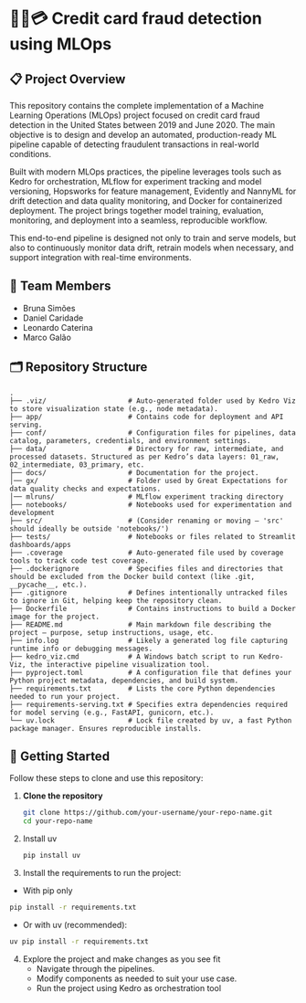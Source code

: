# 🕵️‍♂️💳 Credit card fraud detection using MLOps

## 📋 Project Overview
This repository contains the complete implementation of a Machine Learning Operations (MLOps) project focused on credit card fraud detection in the United States between 2019 and June 2020. The main objective is to design and develop an automated, production-ready ML pipeline capable of detecting fraudulent transactions in real-world conditions.

Built with modern MLOps practices, the pipeline leverages tools such as Kedro for orchestration, MLflow for experiment tracking and model versioning, Hopsworks for feature management, Evidently and NannyML for drift detection and data quality monitoring, and Docker for containerized deployment. The project brings together model training, evaluation, monitoring, and deployment into a seamless, reproducible workflow.

This end-to-end pipeline is designed not only to train and serve models, but also to continuously monitor data drift, retrain models when necessary, and support integration with real-time environments.

## 👥 Team Members
- Bruna Simões
- Daniel Caridade
- Leonardo Caterina
- Marco Galão

## 🗂️ Repository Structure
```text
.
├── .viz/                    # Auto-generated folder used by Kedro Viz to store visualization state (e.g., node metadata).
├── app/                     # Contains code for deployment and API serving.
├── conf/                    # Configuration files for pipelines, data catalog, parameters, credentials, and environment settings.
├── data/                    # Directory for raw, intermediate, and processed datasets. Structured as per Kedro’s data layers: 01_raw, 02_intermediate, 03_primary, etc.
├── docs/                    # Documentation for the project.
│── gx/                      # Folder used by Great Expectations for data quality checks and expectations.
│── mlruns/                  # MLflow experiment tracking directory
├── notebooks/               # Notebooks used for experimentation and development
├── src/                     # (Consider renaming or moving – 'src' should ideally be outside 'notebooks/')
├── tests/                   # Notebooks or files related to Streamlit dashboards/apps
├── .coverage                # Auto-generated file used by coverage tools to track code test coverage.
├── .dockerignore            # Specifies files and directories that should be excluded from the Docker build context (like .git, __pycache__, etc.).
├── .gitignore               # Defines intentionally untracked files to ignore in Git, helping keep the repository clean.
├── Dockerfile               # Contains instructions to build a Docker image for the project.
├── README.md                # Main markdown file describing the project — purpose, setup instructions, usage, etc.
├── info.log                 # Likely a generated log file capturing runtime info or debugging messages.
├── kedro_viz.cmd            # A Windows batch script to run Kedro-Viz, the interactive pipeline visualization tool.
├── pyproject.toml           # A configuration file that defines your Python project metadata, dependencies, and build system.
├── requirements.txt         # Lists the core Python dependencies needed to run your project.
├── requirements-serving.txt # Specifies extra dependencies required for model serving (e.g., FastAPI, gunicorn, etc.).
└── uv.lock                  # Lock file created by uv, a fast Python package manager. Ensures reproducible installs.
```

## 🚀 Getting Started

Follow these steps to clone and use this repository:

1. **Clone the repository**
   ```bash
   git clone https://github.com/your-username/your-repo-name.git
   cd your-repo-name
   ```
2. Install uv
   ```bash
   pip install uv
   ```
3. Install the requirements to run the project:
  - With pip only
   ```bash
   pip install -r requirements.txt
   ```
  - Or with uv (recommended):
   ```bash
   uv pip install -r requirements.txt
   ```
4. Explore the project and make changes as you see fit
   - Navigate through the pipelines.
   - Modify components as needed to suit your use case.
   - Run the project using Kedro as orchestration tool
